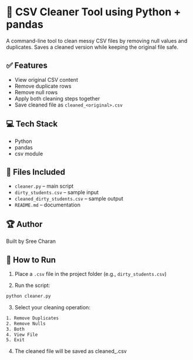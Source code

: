 # 🧼 CSV Cleaner Tool using Python + pandas

A command-line tool to clean messy CSV files by removing null values and duplicates. Saves a cleaned version while keeping the original file safe.


## ✅ Features

- View original CSV content
- Remove duplicate rows
- Remove null rows
- Apply both cleaning steps together
- Save cleaned file as `cleaned_<original>.csv`

## 💻 Tech Stack

- Python
- pandas
- csv module

## 📂 Files Included

- `cleaner.py` – main script  
- `dirty_students.csv` – sample input  
- `cleaned_dirty_students.csv` – sample output  
- `README.md` – documentation


## 🏆 Author

Built  by Sree Charan

## 🚀 How to Run

1. Place a `.csv` file in the project folder (e.g., `dirty_students.csv`)

2. Run the script:
```bash
python cleaner.py
```
3. Select your cleaning operation:
```bash
1. Remove Duplicates  
2. Remove Nulls  
3. Both  
4. View File  
5. Exit
```
4. The cleaned file will be saved as cleaned_<filename>.csv


